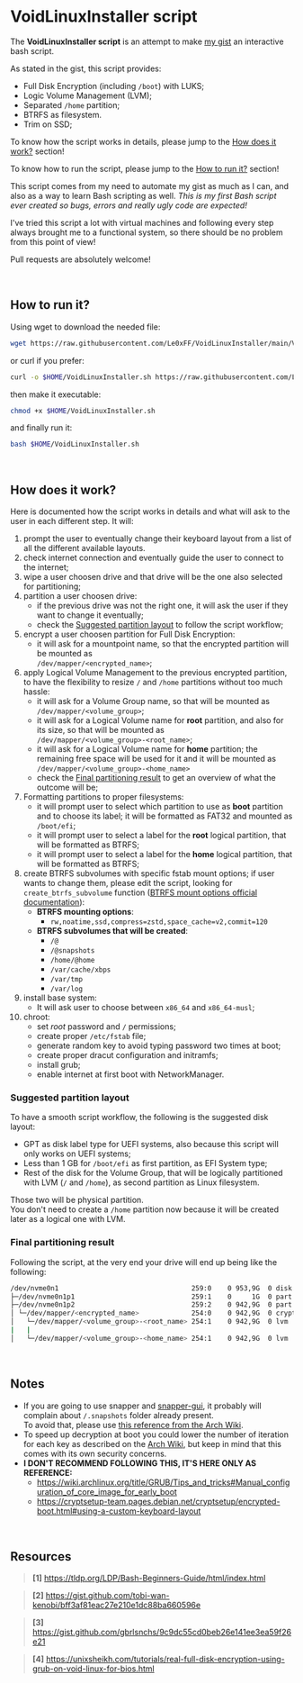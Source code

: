 # VoidLinuxInstaller script

The **VoidLinuxInstaller script** is an attempt to make [my gist](https://gist.github.com/Le0xFF/ff0e3670c06def675bb6920fe8dd64a3) an interactive bash script.

As stated in the gist, this script provides:
- Full Disk Encryption (including `/boot`) with LUKS;
- Logic Volume Management (LVM);
- Separated `/home` partition;
- BTRFS as filesystem.
- Trim on SSD;

To know how the script works in details, please jump to the [How does it work?](#how-does-it-work) section!

To know how to run the script, please jump to the [How to run it?](#how-to-run-it) section!

This script comes from my need to automate my gist as much as I can, and also as a way to learn Bash scripting as well. *This is my first Bash script ever created so bugs, errors and really ugly code are expected!*

I've tried this script a lot with virtual machines and following every step always brought me to a functional system, so there should be no problem from this point of view!

Pull requests are absolutely welcome!

<br>

## How to run it?

Using wget to download the needed file:

``` bash
wget https://raw.githubusercontent.com/Le0xFF/VoidLinuxInstaller/main/VoidLinuxInstaller.sh -O $HOME/VoidLinuxInstaller.sh
```

or curl if you prefer:

``` bash
curl -o $HOME/VoidLinuxInstaller.sh https://raw.githubusercontent.com/Le0xFF/VoidLinuxInstaller/main/VoidLinuxInstaller.sh
```

then make it executable:

``` bash
chmod +x $HOME/VoidLinuxInstaller.sh
```

and finally run it:

``` bash
bash $HOME/VoidLinuxInstaller.sh
```

<br>

## How does it work?

Here is documented how the script works in details and what will ask to the user in each different step. It will:

1. prompt the user to eventually change their keyboard layout from a list of all the different available layouts.
2. check internet connection and eventually guide the user to connect to the internet;
3. wipe a user choosen drive and that drive will be the one also selected for partitioning;
4. partition a user choosen drive:
    - if the previous drive was not the right one, it will ask the user if they want to change it eventually;
    - check the [Suggested partition layout](#suggested-partition-layout) to follow the script workflow;
5. encrypt a user choosen partition for Full Disk Encryption:
    - it will ask for a mountpoint name, so that the encrypted partition will be mounted as  
    `/dev/mapper/<encrypted_name>`;
6. apply Logical Volume Management to the previous encrypted partition, to have the flexibility to resize `/` and `/home` partitions without too much hassle:
    - it will ask for a Volume Group name, so that will be mounted as  
    `/dev/mapper/<volume_group>`;
    - it will ask for a Logical Volume name for **root** partition, and also for its size, so that will be mounted as  
    `/dev/mapper/<volume_group>-<root_name>`;
    - it will ask for a Logical Volume name for **home** partition; the remaining free space will be used for it and it will be mounted as  
    `/dev/mapper/<volume_group>-<home_name>`
    - check the [Final partitioning result](#final-partitioning-result) to get an overview of what the outcome will be;
7. Formatting partitions to proper filesystems:
    - it will prompt user to select which partition to use as **boot** partition and to choose its label; it will be formatted as FAT32 and mounted as  
    `/boot/efi`;
    - it will prompt user to select a label for the **root** logical partition, that will be formatted as BTRFS;
    - it will prompt user to select a label for the **home** logical partition, that will be formatted as BTRFS;
8. create BTRFS subvolumes with specific fstab mount options; if user wants to change them, please edit the script, looking for `create_btrfs_subvolume` function ([BTRFS mount options official documentation](https://btrfs.readthedocs.io/en/latest/btrfs-man5.html#mount-options)):
    - **BTRFS mounting options**:
        * `rw,noatime,ssd,compress=zstd,space_cache=v2,commit=120`
    - **BTRFS subvolumes that will be created**:
        * `/@`
        * `/@snapshots`
        * `/home/@home`
        * `/var/cache/xbps`
        * `/var/tmp`
        * `/var/log`
9. install base system:
    - It will ask user to choose between `x86_64` and `x86_64-musl`;
10. chroot:
    * set *root* password and `/` permissions;
    * create proper `/etc/fstab` file;
    * generate random key to avoid typing password two times at boot;
    * create proper dracut configuration and initramfs;
    * install grub;
    * enable internet at first boot with NetworkManager.

### Suggested partition layout

To have a smooth script workflow, the following is the suggested disk layout:

- GPT as disk label type for UEFI systems, also because this script will only works on UEFI systems;
- Less than 1 GB for `/boot/efi` as first partition, as EFI System type;
- Rest of the disk for the Volume Group, that will be logically partitioned with LVM (`/` and `/home`), as second partition as Linux filesystem.

Those two will be physical partition.  
You don't need to create a `/home` partition now because it will be created later as a logical one with LVM.

### Final partitioning result

Following the script, at the very end your drive will end up being like the following:

``` bash
/dev/nvme0n1                                 259:0    0 953,9G  0 disk  
├─/dev/nvme0n1p1                             259:1    0     1G  0 part  /boot/efi
├─/dev/nvme0n1p2                             259:2    0 942,9G  0 part  
│ └─/dev/mapper/<encrypted_name>             254:0    0 942,9G  0 crypt 
│   └─/dev/mapper/<volume_group>-<root_name> 254:1    0 942,9G  0 lvm   /.snapshots
|   |                                                                   /
│   └─/dev/mapper/<volume_group>-<home_name> 254:1    0 942,9G  0 lvm   /home
```

<br>

## Notes

- If you are going to use snapper and [snapper-gui](https://github.com/ricardomv/snapper-gui), it probably will complain about `/.snapshots` folder already present.  
To avoid that, please use [this reference from the Arch Wiki](https://wiki.archlinux.org/title/Snapper#Configuration_of_snapper_and_mount_point).
- To speed up decryption at boot you could lower the number of iteration for each key as described on the [Arch Wiki](https://wiki.archlinux.org/title/GRUB/Tips_and_tricks#Speeding_up_LUKS_decryption_in_GRUB), but keep in mind that this comes with its own security concerns.
- **I DON'T RECOMMEND FOLLOWING THIS, IT'S HERE ONLY AS REFERENCE:**
    * https://wiki.archlinux.org/title/GRUB/Tips_and_tricks#Manual_configuration_of_core_image_for_early_boot
    * https://cryptsetup-team.pages.debian.net/cryptsetup/encrypted-boot.html#using-a-custom-keyboard-layout

<br>

## Resources

> **[1]** https://tldp.org/LDP/Bash-Beginners-Guide/html/index.html

> **[2]** https://gist.github.com/tobi-wan-kenobi/bff3af81eac27e210e1dc88ba660596e

> **[3]** https://gist.github.com/gbrlsnchs/9c9dc55cd0beb26e141ee3ea59f26e21

> **[4]** https://unixsheikh.com/tutorials/real-full-disk-encryption-using-grub-on-void-linux-for-bios.html
